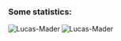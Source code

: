 <h3>Some statistics:</h3>
<p><img align="left" src="https://github-readme-stats.vercel.app/api/top-langs?username=Lucas-Mader&show_icons=true&locale=en&layout=compact" alt="Lucas-Mader" /></p>
<p><img align="center" src="https://github-readme-streak-stats.herokuapp.com?user=Lucas-Mader&theme=dark&locale=pt_BR" alt="Lucas-Mader" /></p>
